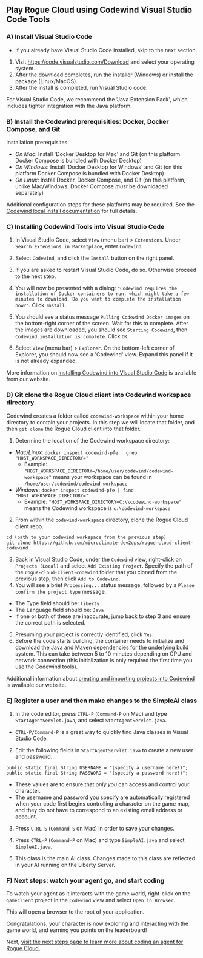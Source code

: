 ## Play Rogue Cloud using Codewind Visual Studio Code Tools

### A) Install Visual Studio Code
- If you already have Visual Studio Code installed, skip to the next section.

1) Visit https://code.visualstudio.com/Download and select your operating system.
2) After the download completes, run the installer (Windows) or install the package (Linux/MacOS).
3) After the install is completed, run Visual Studio code.

For Visual Studio Code, we recommend the 'Java Extension Pack', which includes tighter integration with the Java platform.
 
### B) Install the Codewind prerequisities: Docker, Docker Compose, and Git

Installation prerequisites:
- *On Mac*: Install 'Docker Desktop for Mac' and Git (on this platform Docker Compose is bundled with Docker Desktop)
- *On Windows*: Install 'Docker Desktop for Windows' and Git (on this platform Docker Compose is bundled with Docker Desktop)
- *On Linux*: Install Docker, Docker Compose, and Git (on this platform, unlike Mac/Windows, Docker Compose *must* be downloaded separately)

Additional configuration steps for these platforms may be required. See the [Codewind local install documentation](https://www.eclipse.org/codewind/installlocally.html) for full details.

### C) Installing Codewind Tools into Visual Studio Code

1) In Visual Studio Code, select `View` (menu bar) > `Extensions`. Under `Search Extensions in Marketplace`, enter `Codewind`.
2) Select `Codewind`, and click the `Install` button on the right panel.

3) If you are asked to restart Visual Studio Code, do so. Otherwise proceed to the next step.

4) You will now be presented with a dialog: `"Codewind requires the installation of Docker containers to run, which might take a few minutes to download. Do you want to complete the installation now?"`. Click `Install`.

5)  You should see a status message `Pulling Codewind Docker images` on the bottom-right corner of the screen. Wait for this to complete. After the images are downloaded, you should see `Starting Codewind`, then `Codewind installation is complete`. Click `OK`.

6) Select `View` (menu bar) > `Explorer`. On the bottom-left corner of Explorer, you should now see a 'Codewind' view. Expand this panel if it is not already expanded.

More information on [installing Codewind into Visual Studio Code](https://www.eclipse.org/codewind/mdt-vsc-getting-started.html) is available from our website.

### D) Git clone the Rogue Cloud client into Codewind workspace directory.

Codewind creates a folder called `codewind-workspace` within your home directory to contain your projects. In this step we will locate that folder, and then `git clone` the Rogue Cloud client into that folder.

1) Determine the location of the Codewind workspace directory:
- *Mac/Linux*: `docker inspect codewind-pfe | grep "HOST_WORKSPACE_DIRECTORY="`
  - Example: `"HOST_WORKSPACE_DIRECTORY=/home/user/codewind/codewind-workspace"` means your workspace can be found in `/home/user/codewind/codewind-workspace`
- *Windows*: `docker inspect codewind-pfe | find "HOST_WORKSPACE_DIRECTORY="`
  - Example: `"HOST_WORKSPACE_DIRECTORY=C:\\codewind-workspace"` means the Codewind workspace is `c:\codewind-workspace`
2) From within the `codewind-workspace` directory, clone the Rogue Cloud client repo.
  ```
  cd (path to your codewind workspace from the previous step)
  git clone https://github.com/microclimate-dev2ops/rogue-cloud-client-codewind
  ```
3) Back in Visual Studio Code, under the `Codewind` view, right-click on `Projects (Local)` and select `Add Existing Project`. Specify the path of the `rogue-cloud-client-codewind` folder that you cloned from the previous step, then click `Add to Codewind`.
4) You will see a brief `Processing...` status message, followed by a `Please confirm the project type` message.
- The Type field should be: `liberty`
- The Language field should be: `Java`
- If one or both of these are inaccurate, jump back to step 3 and ensure the correct path is selected.
5) Presuming your project is correctly identified, click `Yes`. 
6) Before the code starts building, the container needs to initialize and download the Java and Maven dependencies for the underlying build system. This can take between 5 to 10 minutes depending on CPU and network connection (this initialization is only required the first time you use the Codewind tools).

Additional information about [creating and importing projects into Codewind](https://www.eclipse.org/codewind/mdt-vsc-getting-started.html) is available our website.

### E) Register a user and then make changes to the SimpleAI class

1) In the code editor, press ``CTRL-P`` (``Command-P`` on Mac) and type ``StartAgentServlet.java``, and select ``StartAgentServlet.java``.
* ``CTRL-P/Command-P`` is a great way to quickly find Java classes in Visual Studio Code.

2) Edit the following fields in `StartAgentServlet.java` to create a new user and password.
```
public static final String USERNAME = "(specify a username here!)";
public static final String PASSWORD = "(specify a password here!)";
```
* These values are to ensure that *only you* can access and control your character.
* The username and password you specify are automatically registered when your code first begins controlling a character on the game map, and they do not have to correspond to an existing email address or account.

3) Press ``CTRL-S`` (``Command-S`` on Mac) in order to save your changes.

4) Press ``CTRL-P`` (``Command-P`` on Mac) and type ``SimpleAI.java`` and select ``SimpleAI.java``.

5) This class is the main AI class. Changes made to this class are reflected in your AI running on the Liberty Server.


### F) Next steps: watch your agent go, and start coding

To watch your agent as it interacts with the game world, right-click on the `gameclient` project in the `Codewind` view and select `Open in Browser`.

This will open a browser to the root of your application.

Congratulations, your character is now exploring and interacting with the game world, and earning you points on the leaderboard!

Next, [visit the next steps page to learn more about coding an agent for Rogue Cloud.](Developing-CodingNextSteps.md)

